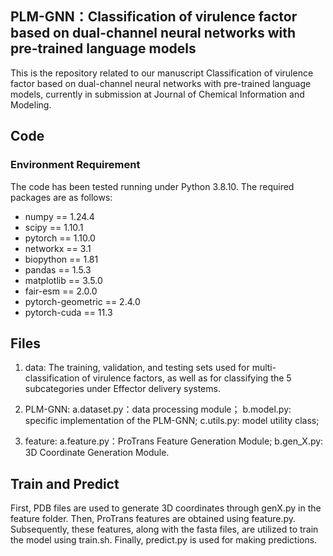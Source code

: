 ## PLM-GNN：Classification of virulence factor based on dual-channel neural networks with pre-trained language models

This is the repository related to our manuscript Classification of virulence factor based on dual-channel neural networks with pre-trained language models, currently in submission at Journal of Chemical Information and Modeling.

## Code
### Environment Requirement

The code has been tested running under Python 3.8.10. The required packages are as follows:
- numpy == 1.24.4
- scipy == 1.10.1
- pytorch == 1.10.0
- networkx == 3.1
- biopython == 1.81
- pandas == 1.5.3
- matplotlib == 3.5.0
- fair-esm == 2.0.0
- pytorch-geometric == 2.4.0
- pytorch-cuda == 11.3  

## Files

1. data: 
The training, validation, and testing sets used for multi-classification of virulence factors, as well as for classifying the 5 subcategories under Effector delivery systems.

2. PLM-GNN: 
           a.dataset.py：data processing module； 
           b.model.py: specific implementation of the PLM-GNN;
           c.utils.py: model utility class;

3. feature:
           a.feature.py：ProTrans Feature Generation Module; 
           b.gen_X.py: 3D Coordinate Generation Module.

## Train and Predict

 First, PDB files are used to generate 3D coordinates through genX.py in the feature folder. Then, ProTrans features are obtained using feature.py. Subsequently, these features, along with the fasta files, are utilized to train the model using train.sh. Finally, predict.py is used for making predictions.

